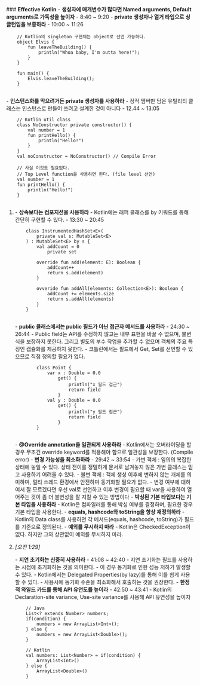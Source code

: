 \### **Effective Kotlin** - **생성자에 매개변수가 많다면 Named arguments, Default arguments로 가독성을 높이자**    - 8:40 ~ 9:20 - **private 생성자나 열거 타입으로 싱글턴임을 보증하라**    - 10:00 ~ 11:26 

```
    // Kotlin의 singleton 구현체는 object로 선언 가능하다. 
    object Elvis {
        fun leaveTheBuilding() {
            println("Whoa baby, I'm outta here!");
        }
    }
    
    fun main() {
        Elvis.leaveTheBuilding();
    }
    
```


\- **인스턴스화를 막으려거든 private 생성자를 사용하라**    - 정적 멤버만 담은 유틸리티 클래스는 인스턴스로 만들어 쓰려고 설계한 것이 아니다    - 12.44 ~ 13:05 

```
    // Kotlin util class
    class NoConstructor private constructor() {
        val number = 1
        fun printHello() {
            println("Hello!")
        }
    }
    val noConstructor = NoConstructor() // Compile Error
    
    // 사실 이것도 필요없다. 
    // Top Level function을 사용하면 된다. (file level 선언)
    val number = 1
    fun printHello() {
        println("Hello!")
    }
    
```



1. \- **상속보다는 컴포지션을 사용하라**    - Kotlin에는 래퍼 클래스를 by 키워드를 통해 간단히 구현할 수 있다.    - 13:30 ~ 20:45 

   ```
       class InstrumentedHashSet<E>(
           private val s: MutableSet<E>
       ) : MutableSet<E> by s {
           val addCount = 0
               private set
           
           override fun add(element: E): Boolean {
               addCount++
               return s.add(element)
           }
       
           ovveride fun addAll(elements: Collection<E>): Boolean {
               addCount += elements.size
               return s.addAll(elements)
           }
       }
       
   ```

   
   \- **public 클래스에서는 public 필드가 아닌 접근자 메서드를 사용하라**    - 24:30 ~ 26:44    - Public field는 API를 수정하지 않고는 내부 표현을 바꿀 수 없으며, 불변식을 보장하지 못한다. 그리고 별도의 부수 작업을 추가할 수 없으며 객체의 주요 특징인 캡슐화를 제공하지 못한다.    - 코틀린에서는 필드에서 Get, Set를 선언할 수 있으므로 직접 정의할 필요가 없다. 

   ```
           class Point {
               var x : Double = 0.0
                   get() {
                       println("x 필드 접근")
                       return field
                   }
               val y : Double = 0.0
                   get() {
                       println("y 필드 접근")
                       return field
                   }
           }
           
   ```

   
   \- **@Override annotation을 일관되게 사용하라**    - Kotlin에서는 오버라이딩을 할 경우 무조건 override keyword를 적용해야 함으로 일관성을 보장한다. (Compile error) - **변경 가능성을 최소화하라**    - 29:42 ~ 33:54    - 가변 객체 : 임의의 복잡한 상태에 놓일 수 있다. 상태 전이를 정밀하게 문서로 남겨놓지 않은 가변 클래스는 믿고 사용하기 어려울 수 있다.    - 불변 객체 : 객체 생성 이후에 변하지 않는 개체를 의미하며, 멀티 쓰레드 환경에서 안전하며 동기화할 필요가 없다.        - 변경 여부에 대하여서 잘 모르겠다면 우선 val로 선언하고 이후 변경이 필요할 때 var을 사용하여 열어주는 것이 좀 더 불변성을 잘 지킬 수 있는 방법이다 - **박싱된 기본 타입보다는 기본 타입을 사용하라**    - Kotlin은 컴파일러를 통해 박싱 여부를 결정하며, 필요한 경우 기본 타입을 사용한다. - **equals, hashcode와 toString을 항상 재정의하라**    - Kotlin의 Data class를 사용하면 각 메서드(equals, hashcode, toString)가 필드를 기준으로 정의된다. - **예외를 무시하지 마라**    - Kotlin은 CheckedException이 없다. 하지만 그와 상관없이 예외를 무시하지 마라.

   

   

   

 
2. *[*오전 1:29*]*

   \- **지연 초기화는 신중히 사용하라**    - 41:08 ~ 42:40    - 지연 초기화는 필드를 사용하는 시점에 초기화하는 것을 의미한다.    - 이 경우 동기화로 인한 성능 저하가 발생할 수 있다.        - Kotlin에서는 Delegated Properties(by lazy)를 통해 이를 쉽게 사용할 수 있다.        - 사용시에 동기화 수준을 최소화해서 호출하는 것을 권장한다. - **한정적 와일드 카드를 통해 API 유연도를 높이라**    - 42:50 ~ 43:41    - Kotlin의 Declaration-site variance, Use-site variance를 사용해 API 유연성을 높이자 

   ```
       // Java
       List<? extends Number> numbers;
       if(condition) {
           numbers = new ArrayList<Int>();
       } else {
           numbers = new ArrayList<Double>();
       }
       
       // Kotlin
       val numbers: List<Number> = if(condition) {
           ArrayList<Int>()
       } else {
           ArrayList<Double>()
       }
       
   ```

   
